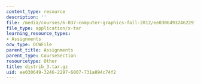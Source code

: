 ```yaml
---
content_type: resource
description: ''
file: /media/courses/6-837-computer-graphics-fall-2012/ee030649324622976807731a894c74f2_distrib_3.tar.gz
file_type: application/x-tar
learning_resource_types:
- Assignments
ocw_type: OCWFile
parent_title: Assignments
parent_type: CourseSection
resourcetype: Other
title: distrib_3.tar.gz
uid: ee030649-3246-2297-6807-731a894c74f2
---
```

